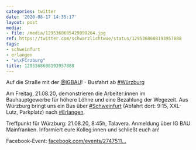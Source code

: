 ```yaml
---
categories: twitter
date: '2020-08-17 14:35:17'
layout: post
media:
- file: /media/1295368605429899264.jpg
ref: https://twitter.com/schwarzlichtwue/status/1295368608193957888
tags:
- schweinfurt
- erlangen
- "w\xFCrzburg"
title: 1295368608193957888
---
```

Auf die Straße mit der [@IGBAU](https://twitter.com/IGBAU)! - Busfahrt ab [#Würzburg](/t/würzburg)



Am Freitag, 21.08.20, demonstrieren die Arbeiter:innen im Bauhauptgewerbe für höhere Löhne und eine Bezahlung der Wegezeit. 
Aus Würzburg bringt uns ein Bus über [#Schweinfurt](/t/schweinfurt) (Abfahrt dort: 9:15, XXL-Lutz, Parkplatz) nach [#Erlangen](/t/erlangen). 

Treffpunkt für Würzburg: 21.08.20, 8:45h, Talavera. Anmeldung über  IG BAU Mainfranken.
Informiert eure Kolleg:innen und schließt euch an!



Facebook-Event: [facebook.com/events/2747511…](https://facebook.com/events/2747511772143817)